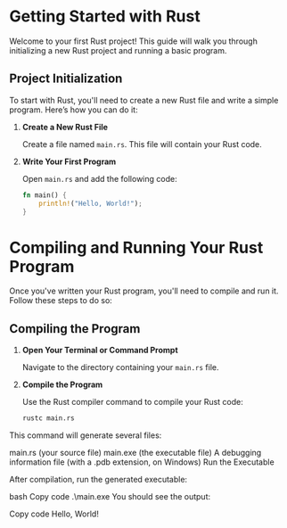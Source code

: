# Getting Started with Rust

Welcome to your first Rust project! This guide will walk you through initializing a new Rust project and running a basic program.

## Project Initialization

To start with Rust, you'll need to create a new Rust file and write a simple program. Here’s how you can do it:

1. **Create a New Rust File**

   Create a file named `main.rs`. This file will contain your Rust code.

2. **Write Your First Program**

   Open `main.rs` and add the following code:

   ```rust
   fn main() {
       println!("Hello, World!");
   }
   
# Compiling and Running Your Rust Program

Once you've written your Rust program, you'll need to compile and run it. Follow these steps to do so:

## Compiling the Program

1. **Open Your Terminal or Command Prompt**

   Navigate to the directory containing your `main.rs` file.

2. **Compile the Program**

   Use the Rust compiler command to compile your Rust code:

   ```bash
   rustc main.rs

This command will generate several files:

main.rs (your source file)
main.exe (the executable file)
A debugging information file (with a .pdb extension, on Windows)
Run the Executable

After compilation, run the generated executable:

bash
Copy code
.\main.exe
You should see the output:

Copy code
Hello, World!
